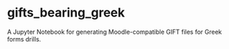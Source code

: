 # gifts_bearing_greek
A Jupyter Notebook for generating Moodle-compatible GIFT files for Greek forms drills.
